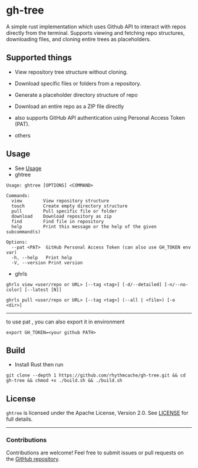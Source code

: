 # gh-tree

A simple rust implementation which uses Github API to interact with repos directly from the terminal. Supports viewing and fetching repo structures, downloading files, and cloning entire trees as placeholders.

## Supported things

- View repository tree structure without cloning.

- Download specific files or folders from a repository.

- Generate a placeholder directory structure of repo

- Download an entire repo as a ZIP file directly

- also supports GitHub API authentication using Personal Access Token (PAT).

- others

## Usage

- See [Usage](./usage.md)
- ghtree
```
Usage: ghtree [OPTIONS] <COMMAND>

Commands:
  view        View repository structure
  touch       Create empty directory structure
  pull        Pull specific file or folder
  download    Download repository as zip
  find        Find file in repository
  help        Print this message or the help of the given subcommand(s)

Options:
  --pat <PAT>  GitHub Personal Access Token (can also use GH_TOKEN env var)
  -h, --help   Print help
  -V, --version Print version
```
- ghrls
 ```
ghrls view <user/repo or URL> [--tag <tag>] [-d/--detailed] [-n/--no-color] [--latest [N]]

ghrls pull <user/repo or URL> [--tag <tag>] (--all | <file>) [-o <dir>]
```
---

to use pat , you can also export it in environment
```
export GH_TOKEN=<your github PATH>
```

## Build
- Install Rust then run
```
git clone --depth 1 https://github.com/rhythmcache/gh-tree.git && cd gh-tree && chmod +x ./build.sh && ./build.sh
```





## License

`ghtree` is licensed under the Apache License, Version 2.0. See [LICENSE](./LICENSE) for full details.

---

### Contributions

Contributions are welcome! Feel free to submit issues or pull requests on the [GitHub repository](https://github.com/rhythmcache/gh-tree).



